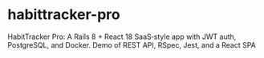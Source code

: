 # habittracker-pro
HabitTracker Pro: A Rails 8 + React 18 SaaS‐style app with JWT auth, PostgreSQL, and Docker. Demo of REST API, RSpec, Jest, and a React SPA
